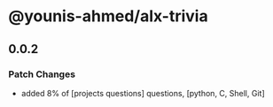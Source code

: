 # @younis-ahmed/alx-trivia

## 0.0.2

### Patch Changes

- added 8% of [projects questions] questions, [python, C, Shell, Git]
